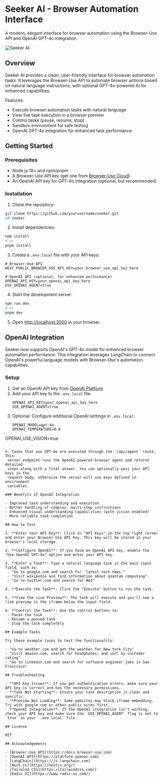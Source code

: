 # Seeker AI - Browser Automation Interface

A modern, elegant interface for browser automation using the Browser-Use API and OpenAI GPT-4o integration.

![Seeker AI](https://via.placeholder.com/800x400?text=Seeker+AI)

## Overview

Seeker AI provides a clean, user-friendly interface for browser automation tasks. It leverages the Browser-Use API to automate browser actions based on natural language instructions, with optional GPT-4o-powered AI for enhanced capabilities.

Features:

- Execute browser automation tasks with natural language
- View live task execution in a browser preview
- Control tasks (pause, resume, stop)
- Sandbox environment for safe testing
- OpenAI GPT-4o integration for enhanced task performance

## Getting Started

### Prerequisites

- Node.js 18+ and npm/pnpm
- A Browser-Use API key (get one from [Browser-Use Cloud](https://cloud.browser-use.com/billing))
- An OpenAI API key for GPT-4o integration (optional, but recommended)

### Installation

1. Clone the repository:

```bash
git clone https://github.com/yourusername/seeker.git
cd seeker
```

2. Install dependencies:

```bash
npm install
# or
pnpm install
```

3. Create a `.env.local` file with your API keys:

```
# Browser-Use API
NEXT_PUBLIC_BROWSER_USE_API_KEY=your_browser_use_api_key_here

# OpenAI API (optional, for enhanced performance)
OPENAI_API_KEY=your_openai_api_key_here
USE_OPENAI_AGENT=true
```

4. Start the development server:

```bash
npm run dev
# or
pnpm dev
```

5. Open [http://localhost:3000](http://localhost:3000) in your browser.

## OpenAI Integration

Seeker now supports OpenAI's GPT-4o model for enhanced browser automation performance. This integration leverages LangChain to connect OpenAI's powerful language models with Browser-Use's automation capabilities.

### Setup

1. Get an OpenAI API key from [OpenAI Platform](https://platform.openai.com/api-keys)
2. Add your API key to the `.env.local` file:
   ```
   OPENAI_API_KEY=your_openai_api_key_here
   USE_OPENAI_AGENT=true
   ```
3. Optional: Configure additional OpenAI settings in `.env.local`:
   ```
   OPENAI_MODEL=gpt-4o
   OPENAI_TEMPERATURE=0.0
  OPENAI_USE_VISION=true
  ```

4. Tasks that use GPT-4o are executed through the `/api/agent` route. This
   server endpoint runs the OpenAI powered browser agent and returns detailed
   steps along with a final answer. You can optionally pass your API keys in the
   request body, otherwise the server will use keys defined in environment
   variables.

### Benefits of OpenAI Integration

- Improved task understanding and execution
- Better handling of complex, multi-step instructions
- Enhanced visual understanding capabilities (with vision enabled)
- More reliable task completion

## How to Test

1. **Enter Your API Key**: Click on "API Keys" in the top right corner and enter your Browser-Use API key. This key will be stored in your browser's local storage.

2. **Configure OpenAI**: If you have an OpenAI API key, enable the "Use OpenAI GPT-4o" option and enter your API key.

3. **Enter a Task**: Type a natural language task in the main input field, such as:
   - "Go to google.com and search for 'latest tech news'"
   - "Visit wikipedia and find information about quantum computing"
   - "Go to twitter.com and search for #AI"

4. **Execute the Task**: Click the "Execute" button to run the task.

5. **View the Live Preview**: The task will execute and you'll see a live preview in the iframe below the input field.

6. **Control the Task**: Use the control buttons to:
   - Pause the task
   - Resume a paused task
   - Stop the task completely

## Example Tasks

Try these example tasks to test the functionality:

- "Go to weather.com and get the weather for New York City"
- "Visit amazon.com, search for headphones, and sort by customer rating"
- "Go to linkedin.com and search for software engineer jobs in San Francisco"

## Troubleshooting

- **API Key Issues**: If you get authentication errors, make sure your API key is correct and has the necessary permissions.
- **Task Not Starting**: Ensure your task description is clear and specific.
- **Preview Not Loading**: Some websites may block iframe embedding. Try with google.com or other public sites first.
- **OpenAI Integration**: If the OpenAI integration isn't working, check your API key and make sure the `USE_OPENAI_AGENT` flag is set to `true` in your `.env.local` file.

## License

MIT

## Acknowledgements

- [Browser-Use API](https://docs.browser-use.com)
- [OpenAI API](https://platform.openai.com)
- [LangChain](https://js.langchain.com)
- [Next.js](https://nextjs.org/)
- [Tailwind CSS](https://tailwindcss.com/)
- [Radix UI](https://www.radix-ui.com/)